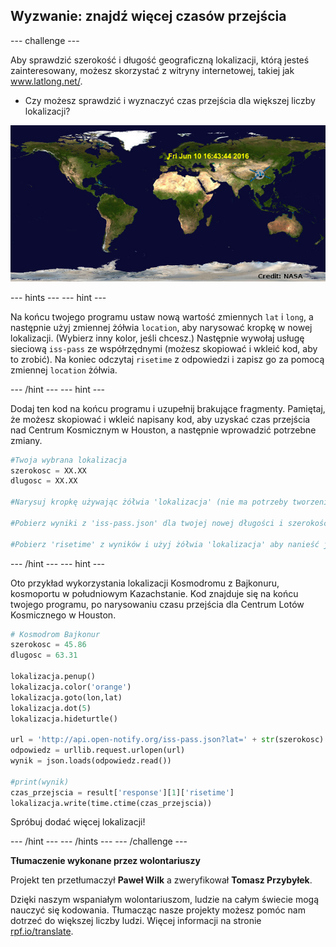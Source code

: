 ## Wyzwanie: znajdź więcej czasów przejścia

--- challenge ---

Aby sprawdzić szerokość i długość geograficzną lokalizacji, którą jesteś zainteresowany, możesz skorzystać z witryny internetowej, takiej jak <a href="http://www.latlong.net/" target="_blank">www.latlong.net/</a>.

+ Czy możesz sprawdzić i wyznaczyć czas przejścia dla większej liczby lokalizacji? 

![zrzut ekranu](images/iss-final.png)

--- hints ---
 --- hint ---

Na końcu twojego programu ustaw nową wartość zmiennych `lat` i `long`, a następnie użyj zmiennej żółwia `location`, aby narysować kropkę w nowej lokalizacji. (Wybierz inny kolor, jeśli chcesz.) Następnie wywołaj usługę sieciową `iss-pass` ze współrzędnymi (możesz skopiować i wkleić kod, aby to zrobić). Na koniec odczytaj `risetime` z odpowiedzi i zapisz go za pomocą zmiennej `location` żółwia.

--- /hint --- --- hint ---

Dodaj ten kod na końcu programu i uzupełnij brakujące fragmenty. Pamiętaj, że możesz skopiować i wkleić napisany kod, aby uzyskać czas przejścia nad Centrum Kosmicznym w Houston, a następnie wprowadzić potrzebne zmiany.

```python
#Twoja wybrana lokalizacja
szerokosc = XX.XX
dlugosc = XX.XX

#Narysuj kropkę używając żółwia 'lokalizacja' (nie ma potrzeby tworzenia nowego żółwia), wybierz inny kolor

#Pobierz wyniki z 'iss-pass.json' dla twojej nowej długości i szerokości geograficznej

#Pobierz 'risetime' z wyników i użyj żółwia 'lokalizacja' aby nanieść je na mapie
```

--- /hint --- --- hint ---

Oto przykład wykorzystania lokalizacji Kosmodromu z Bajkonuru, kosmoportu w południowym Kazachstanie. Kod znajduje się na końcu twojego programu, po narysowaniu czasu przejścia dla Centrum Lotów Kosmicznego w Houston.

```python
# Kosmodrom Bajkonur
szerokosc = 45.86
dlugosc = 63.31

lokalizacja.penup()
lokalizacja.color('orange')
lokalizacja.goto(lon,lat)
lokalizacja.dot(5)
lokalizacja.hideturtle()

url = 'http://api.open-notify.org/iss-pass.json?lat=' + str(szerokosc) + '&lon=' + str(dlugosc)
odpowiedz = urllib.request.urlopen(url)
wynik = json.loads(odpowiedz.read())

#print(wynik)
czas_przejscia = result['response'][1]['risetime']
lokalizacja.write(time.ctime(czas_przejscia))
```

Spróbuj dodać więcej lokalizacji!

--- /hint --- --- /hints --- --- /challenge ---


**Tłumaczenie wykonane przez wolontariuszy**

Projekt ten przetłumaczył **Paweł Wilk** a zweryfikował **Tomasz Przybyłek**.

Dzięki naszym wspaniałym wolontariuszom, ludzie na całym świecie mogą nauczyć się kodowania. Tłumacząc nasze projekty możesz pomóc nam dotrzeć do większej liczby ludzi. Więcej informacji na stronie [rpf.io/translate](https://rpf.io/translate).